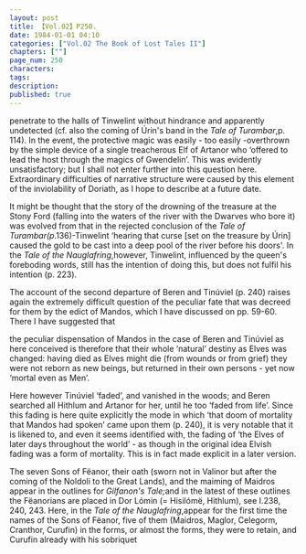 ```yaml
---
layout: post
title: 【Vol.02】P250.
date: 1984-01-01 04:10
categories: ["Vol.02 The Book of Lost Tales II"]
chapters: [""]
page_num: 250
characters: 
tags: 
description: 
published: true
---
```


<p style="text-indent: 0;">
penetrate to the halls of Tinwelint without hindrance and apparently undetected (cf. also the coming of Úrin's band in the <I>Tale of Turambar</I>,p. 114). In the event, the protective magic was easily - too easily -overthrown by the simple device of a single treacherous Elf of Artanor who ‘offered to lead the host through the magics of Gwendelin’. This was evidently unsatisfactory; but I shall not enter further into this question here. Extraordinary difficulties of narrative structure were caused by this element of the inviolability of Doriath, as I hope to describe at a future date.
</p>

It might be thought that the story of the drowning of the treasure at the Stony Ford (falling into the waters of the river with the Dwarves who bore it) was evolved from that in the rejected conclusion of the <I>Tale of Turambar(p</I>.136)-Tinwelint ‘hearing that curse [set on the treasure by Úrin] caused the gold to be cast into a deep pool of the river before his doors'. In the <I>Tale of the Nauglafring</I>,however, Tinwelint, influenced by the queen's foreboding words, still has the intention of doing this, but does not fulfil his intention (p. 223).

The account of the second departure of Beren and Tinúviel (p. 240) raises again the extremely difficult question of the peculiar fate that was decreed for them by the edict of Mandos, which I have discussed on pp. 59-60. There I have suggested that

the peculiar dispensation of Mandos in the case of Beren and Tinúviel as here conceived is therefore that their whole ‘natural’ destiny as Elves was changed: having died as Elves might die (from wounds or from grief) they were not reborn as new beings, but returned in their own persons - yet now ‘mortal even as Men’.

Here however Tinúviel ‘faded’, and vanished in the woods; and Beren searched all Hithlum and Artanor for her, until he too ‘faded from life’. Since this fading is here quite explicitly the mode in which ‘that doom of mortality that Mandos had spoken’ came upon them (p. 240), it is very notable that it is likened to, and even it seems identified with, the fading of ‘the Elves of later days throughout the world’ - as though in the original idea Elvish fading was a form of mortality. This is in fact made explicit in a later version.

The seven Sons of Fëanor, their oath (sworn not in Valinor but after the coming of the Noldoli to the Great Lands), and the maiming of Maidros appear in the outlines for <I>Gilfanon's Tale;</I>and in the latest of these outlines the Fëanorians are placed in Dor Lómin (= Hisilómë, Hithlum), see I.238, 240, 243. Here, in the <I>Tale of the Nauglafring</I>,appear for the first time the names of the Sons of Fëanor, five of them (Maidros, Maglor, Celegorm, Cranthor, Curufin) in the forms, or almost the forms, they were to retain, and Curufin already with his sobriquet

